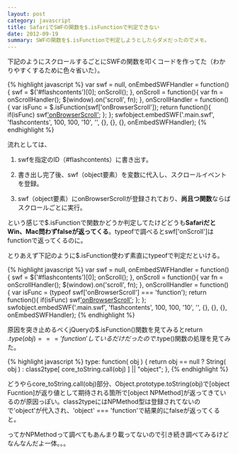 ```yaml
---
layout: post
category: javascript
title: SafariでSWFの関数を$.isFunctionで判定できない
date: 2012-09-19
summary: SWFの関数を$.isFunctionで判定しようとしたらダメだったのでメモ。
---
```


下記のようにスクロールするごとにSWFの関数を叩くコードを作ってた（わかりやすくするために色々省いた）。

{% highlight javascript %}
var swf = null,
    onEmbedSWFHandler = function(){
    	swf = $('#flashcontents')[0];
    	onScroll();
    },
    onScroll = function(){
	var fn = onScrollHandler();
    	$(window).on('scroll', fn);
    },
    onScrollHandler = function(){
    	var isFunc = $.isFunction(swf['onBrowserScroll']);
    	return function(){
    		if(isFunc) swf['onBrowserScroll']();
    	};
    };
swfobject.embedSWF('.main.swf', 'flashcontents', 100, 100, '10', '', {}, {}, {}, onEmbedSWFHandler);
{% endhighlight %}

流れとしては、

1. swfを指定のID（#flashcontents）に書き出す。

2. 書き出し完了後、swf（object要素）を変数に代入し、スクロールイベントを登録。

3. swf（object要素）にonBrowserScrollが登録されており、**尚且つ関数**ならばスクロールごとに実行。

という感じで$.isFunctionで関数かどうか判定してたけどどうも**SafariだとWin、Mac問わずfalseが返ってくる**。typeofで調べるとswf['onScroll']はfunctionで返ってくるのに。

とりあえず下記のように$.isFunction使わず素直にtypeofで判定だといける。

{% highlight javascript %}
var swf = null,
    onEmbedSWFHandler = function(){
    	swf = $('#flashcontents')[0];
    	onScroll();
    },
    onScroll = function(){
    	var fn = onScrollHandler();
    	$(window).on('scroll', fn);
    },
    onScrollHandler = function(){
    	var isFunc = (typeof swf['onBrowserScroll'] === 'function');
    	return function(){
    		if(isFunc) swf['onBrowserScroll']();
    	};
    };
swfobject.embedSWF('.main.swf', 'flashcontents', 100, 100, '10', '', {}, {}, {}, onEmbedSWFHandler);
{% endhighlight %}

原因を突き止めるべくjQueryの$.isFunction()関数を見てみるとreturn $.type(obj) === 'function'しているだけだったので$.type()関数の処理を見てみた。

{% highlight javascript %}
type: function( obj ) {
	return obj == null ?
		String( obj ) :
		class2type[ core_toString.call(obj) ] || "object";
},
{% endhighlight %}

どうやらcore_toString.call(obj)部分、Object.prototype.toString(obj)で[object Fucntion]が返り値として期待される箇所で[object NPMethod]が返ってきているのが原因っぽい。class2typeにはNPMethod型は登録されてないので'object'が代入され、'object' === 'function'で結果的にfalseが返ってくると。

ってかNPMethodって調べてもあんまり載ってないので引き続き調べてみるけどなんなんだよ一体。。。
